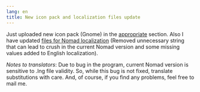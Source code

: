 ```yaml
---
lang: en
title: New icon pack and localization files update
---
```

Just uploaded new icon pack (Gnome) in the [appropriate](/en/iconpack) section. Also I have updated [files for Nomad localization](/en/downloads) (Removed unnecessary string that can lead to crush in the current Nomad version and some missing values added to English localization).

*Notes to translators*: Due to bug in the program, current Nomad version is sensitive to .lng file validity. So, while this bug is not fixed, translate substitutions with care. And, of course, if you find any problems, feel free to mail me.
